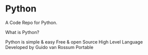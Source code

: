 # Python
A Code Repo for Python.

What is Python?

Python is simple & easy
Free & open Source
High Level Language
Developed by Guido van Rossum
Portable
